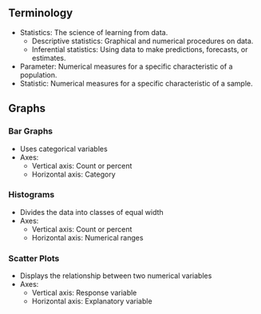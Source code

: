 ## Terminology
- Statistics: The science of learning from data.
	- Descriptive statistics: Graphical and numerical procedures on data.
	- Inferential statistics: Using data to make predictions, forecasts, or estimates.
- Parameter: Numerical measures for a specific characteristic of a population.
- Statistic: Numerical measures for a specific characteristic of a sample.

## Graphs
### Bar Graphs
- Uses categorical variables
- Axes:
	- Vertical axis: Count or percent
	- Horizontal axis: Category

### Histograms
- Divides the data into classes of equal width
- Axes:
	- Vertical axis: Count or percent
	- Horizontal axis: Numerical ranges

### Scatter Plots
- Displays the relationship between two numerical variables
- Axes:
	- Vertical axis: Response variable
	- Horizontal axis: Explanatory variable